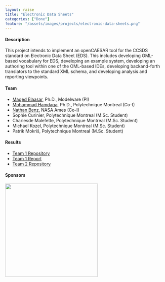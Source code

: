 ```yaml
---
layout: raise
title: "Electronic Data Sheets"
categories: ["Done"]
feature: "/assets/images/projects/electronic-data-sheets.png"
---
```


#### Description

This project intends to implement an openCAESAR tool for the CCSDS standard on Electronic Data Sheet (EDS). This includes developing OML-based vocabulary for EDS, developing an example system, developing an authoring tool within one of the OML-based IDEs, developing backand-forth translators to the standard XML schema, and developing analysis and reporting viewpoints.


#### Team

- [Maged Elaasar](/maged-elaasar.html), Ph.D., Modelware (PI)
- [Mohammad Hamdaqa](https://www.polymtl.ca/expertises/en/hamdaqa-mohammad), Ph.D., Polytechnique Montreal (Co-I)
- [Nathan Benz](https://www.linkedin.com/in/nathan-b-a6a3ba93/), NASA Ames (Co-I)
- Sophie Curinier, Polytechnique Montreal (M.Sc. Student)
- Charlesde Malefette, Polytechnique Montreal (M.Sc. Student)
- Michael Kozel, Polytechnique Montreal (M.Sc. Student)
- Patrik Mokriš, Polytechnique Montreal (M.Sc. Student)

#### Results

- [Team 1 Repository](https://github.com/SophieCurinier/encoreToOml-seed/tree/main)
- [Team 1 Report](https://github.com/SophieCurinier/encoreToOml-seed/blob/main/Documentation.md)
- [Team 2 Repository](https://github.com/mokripat/LOG8505E_Deliverable)

#### Sponsors

[<img width="300" src="https://www.polymtl.ca/profiles/portail/themes/custom/theme_polytechnique/boilerplate/img/header/polytechnique-signature-rgb-gauche-en.png"/>](https://www.polymtl.ca/en)
